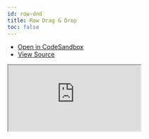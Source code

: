 ```yaml
---
id: row-dnd
title: Row Drag & Drop
toc: false
---
```


- [Open in CodeSandbox](https://codesandbox.io/s/github/tannerlinsley/react-charts/tree/master/examples/row-dnd)
- [View Source](https://github.com/tannerlinsley/react-charts/tree/master/examples/row-dnd)

<iframe
  src="https://codesandbox.io/embed/github/tannerlinsley/react-charts/tree/master/examples/row-dnd?autoresize=1&fontsize=14&theme=dark"
  title="tannerlinsley/react-charts: row-dnd"
  sandbox="allow-forms allow-modals allow-popups allow-presentation allow-same-origin allow-scripts"
  style={{
    width: '100%',
    height: '80vh',
    border: '0',
    borderRadius: 8,
    overflow: 'hidden',
    position: 'static',
    zIndex: 0,
  }}
></iframe>
